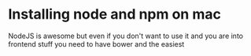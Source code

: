 Installing node and npm on mac
==============================

NodeJS is awesome but even if you don't want to use it and you are into frontend stuff you need to have bower
and the easiest 
